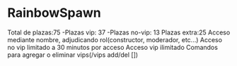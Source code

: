 # RainbowSpawn
Total de plazas:75
-Plazas vip: 37
-Plazas no-vip: 13
Plazas extra:25
Acceso mediante nombre, adjudicando rol(constructor, moderador, etc...)
Acceso no vip limitado a 30 minutos por acceso
Acceso vip ilimitado
Comandos para agregar o eliminar vips(/vips add/del <nombre> [<rol>])
